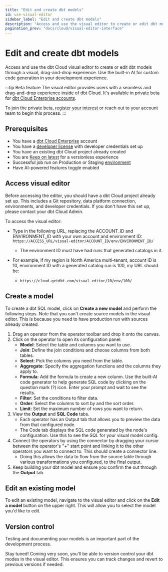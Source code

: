 ```yaml
---
title: "Edit and create dbt models" 
id: use-visual-editor      
sidebar_label: "Edit and create dbt models" 
description: "Access and use the visual editor to create or edit dbt models through a visual, drag-and-drop experience inside of dbt Cloud." 
pagination_prev: "docs/cloud/visual-editor-interface"
---
```


# Edit and create dbt models <Lifecycle status='beta'/> 

<p style={{ color: '#717d7d', fontSize: '1.1em' }}>
Access and use the dbt Cloud visual editor to create or edit dbt models through a visual, drag-and-drop experience. Use the built-in AI for custom code generation in your development experience.
</p>

:::tip Beta feature
The visual editor provides users with a seamless and drag-and-drop experience inside of dbt Cloud. It's available in private beta for [dbt Cloud Enterprise accounts](https://www.getdbt.com/pricing). 

To join the private beta, [register your interest](https://docs.google.com/forms/d/e/1FAIpQLScPjRGyrtgfmdY919Pf3kgqI5E95xxPXz-8JoVruw-L9jVtxg/viewform) or reach out to your account team to begin this process.
:::

## Prerequisites
- You have a [dbt Cloud Enterprise](https://www.getdbt.com/pricing) account
- You have a [developer license](/docs/cloud/manage-access/seats-and-users) with developer credentials set up
- You have an existing dbt Cloud project already created
- You are [Keep on latest](/docs/dbt-versions/upgrade-dbt-version-in-cloud#keep-on-latest-version) for a versionless experience
- Successful job run on Production or Staging [environment](/docs/dbt-cloud-environments)
- Have AI-powered features toggle enabled

## Access visual editor

Before accessing the editor, you should have a dbt Cloud project already set up. This includes a Git repository, data platform connection, environments, and developer credentials. If you don't have this set up, please contact your dbt Cloud Admin.

To access the visual editor:
- Type in the following URL, replacing the ACCOUNT_ID and ENVIRONMENT_ID with your own account and environment ID: `https://ACCESS_URL/visual-editor/ACCOUNT_ID/env/ENVIRONMENT_ID/`
  - The environment ID must have had runs that generated catalogs in it.

- For example, if my region is North America multi-tenant, account ID is 10, environment ID with a generated catalog run is 100, my URL should be:

  - `https://cloud.getdbt.com/visual-editor/10/env/100/`

<Lightbox src="/img/docs/dbt-cloud/visual-editor/visual-editor.jpg" width="80%" title="Visual editor interface that contains a node toolbar and canvas." />

## Create a model
To create a dbt SQL model, click on **Create a new model** and perform the following steps. Note that you can't create source models in the visual editor. This is because you need to have production run with sources already created.

1. Drag an operator from the operator toolbar and drop it onto the canvas.
2. Click on the operator to open its configuration panel:
	- **Model**: Select the table and columns you want to use.
	- **Join**: Define the join conditions and choose columns from both tables.
	- **Select**: Pick the columns you need from the table.
	- **Aggregate**: Specify the aggregation functions and the columns they apply to.
	- **Formula**: Add the formula to create a new column. Use the built-AI code generator to help generate SQL code by clicking on the question mark (?) icon. Enter your prompt and wait to see the results.
	- **Filter**: Set the conditions to filter data.
	- **Order**: Select the columns to sort by and the sort order.
	- **Limit**: Set the maximum number of rows you want to return.
3. View the **Output** and **SQL Code** tabs. 
	- Each operator has an Output tab that allows you to preview the data from that configured node.
	- The Code tab displays the SQL code generated by the node's configuration. Use this to see the SQL for your visual model config.
4. Connect the operators by using the connector by dragging your cursor between the operator's "+" start point and linking it to the other operators you want to connect to. This should create a connector line. 
	- Doing this allows the data to flow from the source table through various transformations you configured, to the final output.
5. Keep building your dbt model and ensure you confirm the out through the **Output** tab.

<!-- 
### Configure nodes
- Built-in AI code generator

### View output
-->

## Edit an existing model
To edit an existing model, navigate to the visual editor and click on the **Edit a model** button on the upper right. This will allow you to select the model you'd like to edit.

<Lightbox src="/img/docs/dbt-cloud/visual-editor/edit-model.jpg" width="90%" title="Edit a model iin the visual editor using the 'Edit a model' button." />

## Version control

Testing and documenting your models is an important part of the development process.  

Stay tuned! Coming very soon, you'll be able to version control your dbt modes in the visual editor. This ensures you can track changes and revert to previous versions if needed.

<!-- leaving this section here in case there's more to add later if needed
## Limitations
Are there limitations here?
-->
